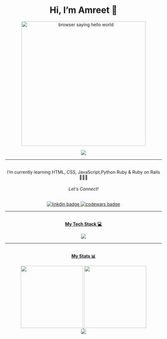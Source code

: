 <div id="greeting" align="center" >
  <h1>Hi, I’m Amreet 👋</h1>
  <img height="400" src="https://i.giphy.com/media/v1.Y2lkPTc5MGI3NjExczFnb3I5aHJ6ejl3NTZkM3JoYW55NjVjM3A0c3YzMmxlOTVkbmdoOCZlcD12MV9pbnRlcm5hbF9naWZfYnlfaWQmY3Q9Zw/h408T6Y5GfmXBKW62l/giphy.gif" alt="browser saying hello world">
</div>

<div id="view-count" align="center">
  
 ![](https://komarev.com/ghpvc/?username=amreetb4ins&color=ff69b4)
</div>


  <hr>
    
<div id="about-me"align="center" >
  <br> I’m currently learning HTML, CSS, JavaScript,Python Ruby & Ruby on Rails 👩🏽‍💻
</div>
<div id="linkedin" align="center" >
 <h6>Let's Connect!<br></h6> 
  <a href="https://www.linkedin.com/in/amreetbains/"><img src="https://img.shields.io/badge/LinkedIn-blue?logo=linkedin&logoColor=white&style=for-the-badge" alt="linkdin badge">
  <a href="https://www.codewars.com/users/amreetb4ins"><img src="https://img.shields.io/badge/CodeWars-red?logo=codewars&logoColor=white&style=for-the-badge" alt="codewars badge">
</div>

<hr>
<div id ="tech-stack" align="center">
  <strong><br>My Tech Stack 💻<br></strong>
<br><img src="https://skillicons.dev/icons?i=ruby,rails,html,css,javascript,heroku,scss,python">
</div>
  <hr>

<div id="stats" align="center">
  <strong><br>My Stats 📊<br></strong>
    <br><img height="200" src="https://github-readme-stats.vercel.app/api?username=amreetb4ins&show_icons=true&theme=nightowl&layout=compact&card_width=250" >
    <img height="200" src="https://github-readme-stats.vercel.app/api/top-langs/?username=amreetb4ins&size_weight=0.5&count_weight=0.5&show_icons=true&theme=nightowl&layout=compact&card_width=260">
   <br><img src="https://github.r2v.ch/codewars?user=amreetb4ins&layout=compact&card_width=300&theme=nightowl&hide_clan=true&top_languages=true">
</div>

<!---
amreetb4ins/amreetb4ins is a ✨ special ✨ repository because its `README.md` (this file) appears on your GitHub profile.
You can click the Preview link to take a look at your changes.
--->
